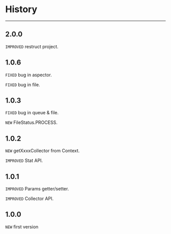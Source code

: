 # History

------------

## 2.0.0

`IMPROVED` restruct project.

## 1.0.6

`FIXED` bug in aspector.

`FIXED` bug in file.

## 1.0.3

`FIXED` bug in queue & file.

`NEW` FileStatus.PROCESS.

## 1.0.2

`NEW` getXxxxCollector from Context.

`IMPROVED` Stat API.

## 1.0.1

`IMPROVED` Params getter/setter.

`IMPROVED` Collector API.

## 1.0.0

`NEW` first version